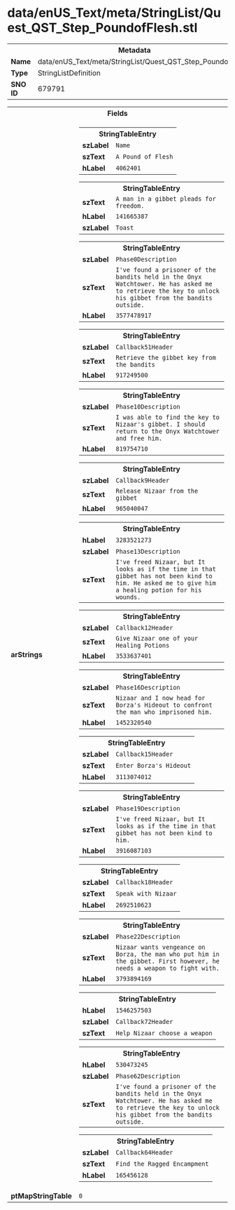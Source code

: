 <h1>data/enUS_Text/meta/StringList/Quest_QST_Step_PoundofFlesh.stl</h1><table><tr><th colspan="100%">Metadata</th></tr><tr><td><b>Name</b></td><td>data/enUS_Text/meta/StringList/Quest_QST_Step_PoundofFlesh.stl</td></tr><tr><td><b>Type</b></td><td>StringListDefinition</td></tr><tr><td><b>SNO ID</b></td><td>679791</td></tr></table>

<table><tr><th colspan="100%">Fields</th></tr><tr><td><b>arStrings</b></td><td><table><tr><th colspan="100%">StringTableEntry</th></tr><tr><td><b>szLabel</b></td><td><code>Name</code></td></tr><tr><td><b>szText</b></td><td><code>A Pound of Flesh</code></td></tr><tr><td><b>hLabel</b></td><td><code>4062401</code></td></tr></table>


<table><tr><th colspan="100%">StringTableEntry</th></tr><tr><td><b>szText</b></td><td><code>A man in a gibbet pleads for freedom.</code></td></tr><tr><td><b>hLabel</b></td><td><code>141665387</code></td></tr><tr><td><b>szLabel</b></td><td><code>Toast</code></td></tr></table>


<table><tr><th colspan="100%">StringTableEntry</th></tr><tr><td><b>szLabel</b></td><td><code>Phase0Description</code></td></tr><tr><td><b>szText</b></td><td><code>I've found a prisoner of the bandits held in the Onyx Watchtower. He has asked me to retrieve the key to unlock his gibbet from the bandits outside.</code></td></tr><tr><td><b>hLabel</b></td><td><code>3577478917</code></td></tr></table>


<table><tr><th colspan="100%">StringTableEntry</th></tr><tr><td><b>szLabel</b></td><td><code>Callback51Header</code></td></tr><tr><td><b>szText</b></td><td><code>Retrieve the gibbet key from the bandits</code></td></tr><tr><td><b>hLabel</b></td><td><code>917249500</code></td></tr></table>


<table><tr><th colspan="100%">StringTableEntry</th></tr><tr><td><b>szLabel</b></td><td><code>Phase10Description</code></td></tr><tr><td><b>szText</b></td><td><code>I was able to find the key to Nizaar's gibbet. I should return to the Onyx Watchtower and free him.</code></td></tr><tr><td><b>hLabel</b></td><td><code>819754710</code></td></tr></table>


<table><tr><th colspan="100%">StringTableEntry</th></tr><tr><td><b>szLabel</b></td><td><code>Callback9Header</code></td></tr><tr><td><b>szText</b></td><td><code>Release Nizaar from the gibbet</code></td></tr><tr><td><b>hLabel</b></td><td><code>965040047</code></td></tr></table>


<table><tr><th colspan="100%">StringTableEntry</th></tr><tr><td><b>hLabel</b></td><td><code>3283521273</code></td></tr><tr><td><b>szLabel</b></td><td><code>Phase13Description</code></td></tr><tr><td><b>szText</b></td><td><code>I've freed Nizaar, but It looks as if the time in that gibbet has not been kind to him. He asked me to give him a healing potion for his wounds.</code></td></tr></table>


<table><tr><th colspan="100%">StringTableEntry</th></tr><tr><td><b>szLabel</b></td><td><code>Callback12Header</code></td></tr><tr><td><b>szText</b></td><td><code>Give Nizaar one of your Healing Potions</code></td></tr><tr><td><b>hLabel</b></td><td><code>3533637401</code></td></tr></table>


<table><tr><th colspan="100%">StringTableEntry</th></tr><tr><td><b>szLabel</b></td><td><code>Phase16Description</code></td></tr><tr><td><b>szText</b></td><td><code>Nizaar and I now head for Borza's Hideout to confront the man who imprisoned him.</code></td></tr><tr><td><b>hLabel</b></td><td><code>1452320540</code></td></tr></table>


<table><tr><th colspan="100%">StringTableEntry</th></tr><tr><td><b>szLabel</b></td><td><code>Callback15Header</code></td></tr><tr><td><b>szText</b></td><td><code>Enter Borza's Hideout</code></td></tr><tr><td><b>hLabel</b></td><td><code>3113074012</code></td></tr></table>


<table><tr><th colspan="100%">StringTableEntry</th></tr><tr><td><b>szLabel</b></td><td><code>Phase19Description</code></td></tr><tr><td><b>szText</b></td><td><code>I've freed Nizaar, but It looks as if the time in that gibbet has not been kind to him.</code></td></tr><tr><td><b>hLabel</b></td><td><code>3916087103</code></td></tr></table>


<table><tr><th colspan="100%">StringTableEntry</th></tr><tr><td><b>szLabel</b></td><td><code>Callback18Header</code></td></tr><tr><td><b>szText</b></td><td><code>Speak with Nizaar</code></td></tr><tr><td><b>hLabel</b></td><td><code>2692510623</code></td></tr></table>


<table><tr><th colspan="100%">StringTableEntry</th></tr><tr><td><b>szLabel</b></td><td><code>Phase22Description</code></td></tr><tr><td><b>szText</b></td><td><code>Nizaar wants vengeance on Borza, the man who put him in the gibbet. First however, he needs a weapon to fight with.</code></td></tr><tr><td><b>hLabel</b></td><td><code>3793894169</code></td></tr></table>


<table><tr><th colspan="100%">StringTableEntry</th></tr><tr><td><b>hLabel</b></td><td><code>1546257503</code></td></tr><tr><td><b>szLabel</b></td><td><code>Callback72Header</code></td></tr><tr><td><b>szText</b></td><td><code>Help Nizaar choose a weapon</code></td></tr></table>


<table><tr><th colspan="100%">StringTableEntry</th></tr><tr><td><b>hLabel</b></td><td><code>530473245</code></td></tr><tr><td><b>szLabel</b></td><td><code>Phase62Description</code></td></tr><tr><td><b>szText</b></td><td><code>I've found a prisoner of the bandits held in the Onyx Watchtower. He has asked me to retrieve the key to unlock his gibbet from the bandits outside.</code></td></tr></table>


<table><tr><th colspan="100%">StringTableEntry</th></tr><tr><td><b>szLabel</b></td><td><code>Callback64Header</code></td></tr><tr><td><b>szText</b></td><td><code>Find the Ragged Encampment</code></td></tr><tr><td><b>hLabel</b></td><td><code>165456128</code></td></tr></table>


</td></tr><tr><td><b>ptMapStringTable</b></td><td><code>0</code></td></tr></table>

